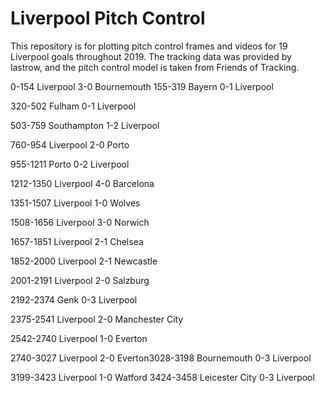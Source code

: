 # Liverpool Pitch Control
 
This repository is for plotting pitch control frames and videos for 19 Liverpool goals throughout 2019. The tracking data was provided by lastrow, and the pitch control model is taken from Friends of Tracking.

0-154 Liverpool 3-0 Bournemouth
155-319 Bayern 0-1 Liverpool

320-502 Fulham 0-1 Liverpool

503-759 Southampton 1-2 Liverpool

760-954 Liverpool 2-0 Porto

955-1211 Porto 0-2 Liverpool

1212-1350 Liverpool 4-0 Barcelona

1351-1507 Liverpool 1-0 Wolves

1508-1656 Liverpool 3-0 Norwich

1657-1851 Liverpool 2-1 Chelsea

1852-2000 Liverpool 2-1 Newcastle

2001-2191 Liverpool 2-0 Salzburg

2192-2374 Genk 0-3 Liverpool

2375-2541 Liverpool 2-0 Manchester City

2542-2740 Liverpool 1-0 Everton


2740-3027 Liverpool 2-0 Everton3028-3198 Bournemouth 0-3 Liverpool

3199-3423 Liverpool 1-0 Watford
3424-3458 Leicester City 0-3 Liverpool
